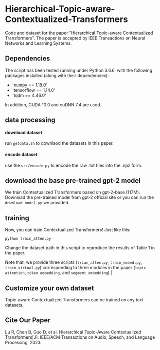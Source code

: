 # Hierarchical-Topic-aware-Contextualized-Transformers

Code and dataset for the paper "Hierarchical Topic-aware Contextualized Transformers". The paper is accepted by IEEE Transactions on Neural Networks and Learning Systems.

## Dependencies
The script has been tested running under Python 3.6.6, with the following packages installed (along with their dependencies):
- 'numpy == 1.18.0'
- 'tensorflow == 1.14.0'
- 'tqdm == 4.46.0'

In addition, CUDA 10.0 and cuDNN 7.4 are used.

## data processing
#### download dataset
run `getdata.sh` to downlaod the datasets in this paper. 
#### encode dataset
use the `src/encode.py` to encode the raw .txt files into the .npz form.


## download the base pre-trained gpt-2 model
We train Contextualized Transformers based on gpt-2-base (117M). Download the pre-trained model from gpt-2 official site or you can run the `download_model.py` we provided. 

## training
Now, you can train Contextualized Transformers! Just like this:

`python train_atten.py`

Change the dataset path in this script to reproduce the results of Table 1 in the paper.

Note that, we provide three scripts (`trian_atten.py`, `train_embed.py`, `train_virtual.py`) corresponding to three modules in the paper (`topic attention`, `token embedding`, and `segment embedding`)
|
## Customize your own dataset
Topic-aware Contextualized Transformers can be trained on any text datasets. 

## Cite Our Paper
Lu R, Chen B, Guo D, et al. Hierarchical Topic-Aware Contextualized Transformers[J]. IEEE/ACM Transactions on Audio, Speech, and Language Processing, 2023.

